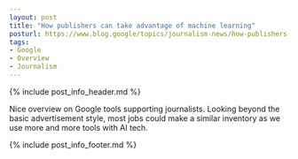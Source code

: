 ```yaml
---
layout: post
title: "How publishers can take advantage of machine learning"
posturl: https://www.blog.google/topics/journalism-news/how-publishers-can-take-advantage-machine-learning/
tags:
- Google
- Overview
- Journalism
---
```


{% include post_info_header.md %}

Nice overview on Google tools supporting journalists. Looking beyond the basic advertisement style, most jobs could make a similar inventory as we use more and more tools with AI tech.

<!--more-->
{% include post_info_footer.md %}
